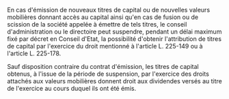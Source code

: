  
En cas d'émission de nouveaux titres de capital ou de nouvelles valeurs mobilières donnant accès au capital ainsi qu'en cas de fusion ou de scission de la société appelée à émettre de tels titres, le conseil d'administration ou le directoire peut suspendre, pendant un délai maximum fixé par décret en Conseil d'Etat, la possibilité d'obtenir l'attribution de titres de capital par l'exercice du droit mentionné à l'article L. 225-149 ou à l'article L. 225-178.   

  
Sauf disposition contraire du contrat d'émission, les titres de capital obtenus, à l'issue de la période de suspension, par l'exercice des droits attachés aux valeurs mobilières donnent droit aux dividendes versés au titre de l'exercice au cours duquel ils ont été émis.  
